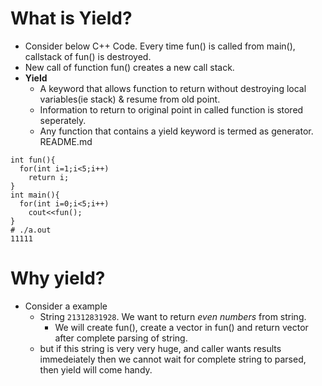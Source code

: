# What is Yield?
- Consider below C++ Code. Every time fun() is called from main(), callstack of fun() is destroyed. 
- New call of function fun() creates a new call stack.
- **Yield**
  - A keyword that allows function to return without destroying local variables(ie stack) & resume from old point.
  - Information to return to original point in called function is stored seperately.
  - Any function that contains a yield keyword is termed as generator. 
README.md

```
int fun(){
  for(int i=1;i<5;i++)        
    return i;
}      
int main(){
  for(int i=0;i<5;i++)    
    cout<<fun();
}    
# ./a.out    
11111
```    

# Why yield?
- Consider a example
  - String `21312831928`. We want to return *even numbers* from string.
    - We will create fun(), create a vector in fun() and return vector after complete parsing of string.
  - but if this string is very very huge, and caller wants results immedeiately then we cannot wait for complete string to parsed, then yield will come handy.
